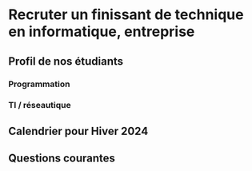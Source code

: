 # Recruter un finissant de technique en informatique, entreprise

## Profil de nos étudiants

### Programmation

### TI / réseautique




## Calendrier pour Hiver 2024

## Questions courantes

